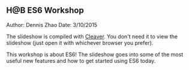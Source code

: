 ## H@B ES6 Workshop

Author: Dennis Zhao
Date: 3/10/2015

The slideshow is compiled with [Cleaver](https://github.com/jdan/cleaver). You don't need it to view the slideshow (just open it with whichever browser you prefer). 

This workshop is about ES6! The slideshow goes into some of the most useful new features and how to get started using ES6 today. 